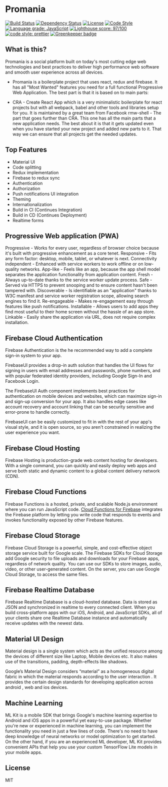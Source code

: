 # Promania

[![Build Status][travis-image]][travis-url]
[![Dependency Status][daviddm-image]][daviddm-url]
[![License][license-image]][license-url]
[![Code Style][code-style-image]][code-style-url]
[![Language grade: JavaScript](https://img.shields.io/lgtm/grade/javascript/g/Mosh-Media/promania-platform.svg?logo=lgtm&logoWidth=18)](https://lgtm.com/projects/g/Mosh-Media/promania-platform/context:javascript)
[![Lighthouse score: 97/100](https://lighthouse-badge.appspot.com/?score=97)](https://github.com/ebidel/lighthouse-badge)
[![code style: prettier](https://img.shields.io/badge/code_style-prettier-ff69b4.svg?style=flat-square)](https://github.com/prettier/prettier)
[![Greenkeeper badge](https://badges.greenkeeper.io/Mosh-Media/promania-platform.svg)](https://greenkeeper.io/)

## What is this?

Promania is a social platform built on today's most cutting edge web technologies and best practices to deliver high performance web software and smooth user experience across all devices. 

* Promania is a boilerplate project that uses react, redux and firebase. It has all "Most Wanted" features you need for a full functional Progressive Web Application. The best part is that it is based on to main parts:

* CRA - Create React App which is a very minimalistic boilerplate for react projects but with all webpack, babel and other tools and libraries setup for you. It is maintained by a great team from Facebook
rmw-shell - The part that goes further than CRA. This one has all the main parts that a new application needs. The best about it is that it gets updated even when you have started your new project and added new parts to it. That way we can ensure that all projects get the needed updates.

## Top Features

* Material UI
* Code splitting
* Redux implementation
* Firebase to redux sync
* Authentication
* Authorization
* Push notifications UI integration
* Theming
* Internationalization
* Build in CI (Continues Integration)
* Build in CD (Continues Deployment)
* Realtime forms

## Progressive Web application (PWA)

Progressive - Works for every user, regardless of browser choice because it's built with progressive enhancement as a core tenet.
Responsive - Fits any form factor: desktop, mobile, tablet, or whatever is next.
Connectivity independent - Enhanced with service workers to work offline or on low-quality networks.
App-like - Feels like an app, because the app shell model separates the application functionality from application content.
Fresh - Always up-to-date thanks to the service worker update process.
Safe - Served via HTTPS to prevent snooping and to ensure content hasn't been tampered with.
Discoverable - Is identifiable as an "application" thanks to W3C manifest and service worker registration scope, allowing search engines to find it.
Re-engageable - Makes re-engagement easy through features like push notifications.
Installable - Allows users to add apps they find most useful to their home screen without the hassle of an app store.
Linkable - Easily share the application via URL, does not require complex installation.

## Firebase Cloud Authentication

Firebase Authentication is the he recommended way to add a complete sign-in system to your app.

FirebaseUI provides a drop-in auth solution that handles the UI flows for signing in users with email addresses and passwords, phone numbers, and with popular federated identity providers, including Google Sign-In and Facebook Login.

The FirebaseUI Auth component implements best practices for authentication on mobile devices and websites, which can maximize sign-in and sign-up conversion for your app. It also handles edge cases like account recovery and account linking that can be security sensitive and error-prone to handle correctly.

FirebaseUI can be easily customized to fit in with the rest of your app's visual style, and it is open source, so you aren't constrained in realizing the user experience you want.

## Firebase Cloud Hosting

Firebase Hosting is production-grade web content hosting for developers. With a single command, you can quickly and easily deploy web apps and serve both static and dynamic content to a global content delivery network (CDN).

## Firebase Cloud Functions

Firebase Functions is a hosted, private, and scalable Node.js environment where you can run JavaScript code. [Cloud Functions for Firebase](https://firebase.google.com/features/functions) integrates the Firebase platform by letting you write code that responds to events and invokes functionality exposed by other Firebase features.

## Firebase Cloud Storage

Firebase Cloud Storage is a powerful, simple, and cost-effective object storage service built for Google scale. The Firebase SDKs for Cloud Storage add Google security to file uploads and downloads for your Firebase apps, regardless of network quality. You can use our SDKs to store images, audio, video, or other user-generated content. On the server, you can use Google Cloud Storage, to access the same files.

## Firebase Realtime Database

Firebase Realtime Database is a cloud-hosted database. Data is stored as JSON and synchronized in realtime to every connected client. When you build cross-platform apps with our iOS, Android, and JavaScript SDKs, all of your clients share one Realtime Database instance and automatically receive updates with the newest data.

## Material UI Design

Material design is a single system which acts as the unified resource among the devices of different size like Laptop, Mobile devices etc. It also makes use of the transitions, padding, depth-effects like shadows.

Google’s Material Design considers “material” as a homogeneous digital fabric in which the material responds according to the user interaction . It provides the certain design standards for developing application across android , web and ios devices.

## Machine Learning

ML Kit is a mobile SDK that brings Google's machine learning expertise to Android and iOS apps in a powerful yet easy-to-use package. Whether you're new or experienced in machine learning, you can implement the functionality you need in just a few lines of code. There's no need to have deep knowledge of neural networks or model optimization to get started. On the other hand, if you are an experienced ML developer, ML Kit provides convenient APIs that help you use your custom TensorFlow Lite models in your mobile apps.

## License

MIT


[logo-image]: ./img/promania.png
[logo-url]: https://github.com/Mosh-Media/react-firebase/blob/master/README.md
[travis-image]: https://travis-ci.org/Mosh-Media/promania-platform.svg?branch=master
[travis-url]: https://travis-ci.org/Mosh-Media/promania-platform
[daviddm-image]: https://img.shields.io/david/Mosh-Media/react-firebase.svg?style=flat-square
[daviddm-url]: https://david-dm.org/Mosh-Media/react-firebase
[license-image]: https://img.shields.io/npm/l/express.svg
[license-url]: https://github.com/Mosh-Media/react-firebase/master/LICENSE
[code-style-image]: https://img.shields.io/badge/code%20style-standard-brightgreen.svg?style=flat-square
[code-style-url]: http://standardjs.com/

